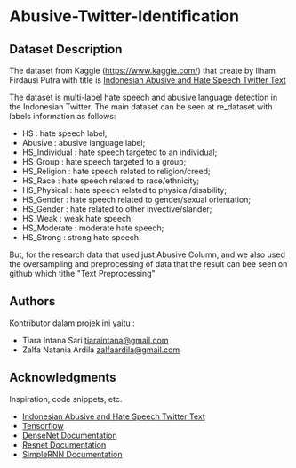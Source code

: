 # Abusive-Twitter-Identification

## Dataset Description

The dataset from Kaggle (https://www.kaggle.com/) that create by Ilham Firdausi Putra with title is [Indonesian Abusive and Hate Speech Twitter Text](https://www.kaggle.com/ilhamfp31/indonesian-abusive-and-hate-speech-twitter-text)

The dataset is multi-label hate speech and abusive language detection in the Indonesian Twitter. The main dataset can be seen at re_dataset with labels information as follows:

* HS : hate speech label;
* Abusive : abusive language label;
* HS_Individual : hate speech targeted to an individual;
* HS_Group : hate speech targeted to a group;
* HS_Religion : hate speech related to religion/creed;
* HS_Race : hate speech related to race/ethnicity;
* HS_Physical : hate speech related to physical/disability;
* HS_Gender : hate speech related to gender/sexual orientation;
* HS_Gender : hate related to other invective/slander;
* HS_Weak : weak hate speech;
* HS_Moderate : moderate hate speech;
* HS_Strong : strong hate speech.

But, for the research data that used just Abusive Column, and we also used the oversampling and preprocessing of data that the result can bee seen on github which tithe "Text Preprocessing"

## Authors

Kontributor dalam projek ini yaitu :
* Tiara Intana Sari tiaraintana@gmail.com
* Zalfa Natania Ardila zalfaardila@gmail.com

## Acknowledgments

Inspiration, code snippets, etc.
* [Indonesian Abusive and Hate Speech Twitter Text](https://www.kaggle.com/ilhamfp31/indonesian-abusive-and-hate-speech-twitter-text)
* [Tensorflow](https://github.com/aymericdamien/TensorFlow-Examples/blob/master/tensorflow_v1/examples/3_NeuralNetworks/convolutional_network.py)
* [DenseNet Documentation](https://keras.io/api/applications/densenet/)
* [Resnet Documentation](https://keras.io/api/applications/resnet/)
* [SimpleRNN Documentation](https://www.tensorflow.org/api_docs/python/tf/keras/layers/SimpleRNN)

